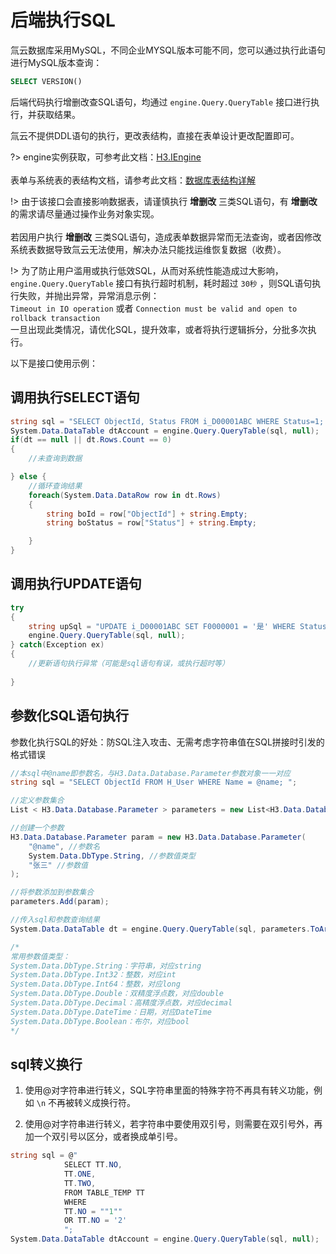 # 后端执行SQL

氚云数据库采用MySQL，不同企业MYSQL版本可能不同，您可以通过执行此语句进行MySQL版本查询：

``` sql
SELECT VERSION()
```

后端代码执行增删改查SQL语句，均通过 ```engine.Query.QueryTable``` 接口进行执行，并获取结果。

氚云不提供DDL语句的执行，更改表结构，直接在表单设计更改配置即可。

?> engine实例获取，可参考此文档：[H3.IEngine](/doc/cs-instance?id=H3.IEngine)
<br/><br/>
表单与系统表的表结构文档，请参考此文档：[数据库表结构详解](/doc/database)

!> 由于该接口会直接影响数据表，请谨慎执行 **增删改** 三类SQL语句，有 **增删改** 的需求请尽量通过操作业务对象实现。
<br/><br/>
若因用户执行 **增删改** 三类SQL语句，造成表单数据异常而无法查询，或者因修改系统表数据导致氚云无法使用，解决办法只能找运维恢复数据（收费）。

!> 为了防止用户滥用或执行低效SQL，从而对系统性能造成过大影响， ```engine.Query.QueryTable``` 接口有执行超时机制，耗时超过 ```30秒``` ，则SQL语句执行失败，并抛出异常，异常消息示例：
<br/>```Timeout in IO operation``` 或者 ```Connection must be valid and open to rollback transaction```
<br/>一旦出现此类情况，请优化SQL，提升效率，或者将执行逻辑拆分，分批多次执行。

以下是接口使用示例：


## 调用执行SELECT语句

``` cs
string sql = "SELECT ObjectId, Status FROM i_D00001ABC WHERE Status=1; ";
System.Data.DataTable dtAccount = engine.Query.QueryTable(sql, null);
if(dt == null || dt.Rows.Count == 0)
{
    //未查询到数据

} else {
    //循环查询结果
    foreach(System.Data.DataRow row in dt.Rows) 
    {
        string boId = row["ObjectId"] + string.Empty;
        string boStatus = row["Status"] + string.Empty;

    }
}
```


## 调用执行UPDATE语句
``` cs
try
{
    string upSql = "UPDATE i_D00001ABC SET F0000001 = '是' WHERE Status = 3; ";
    engine.Query.QueryTable(sql, null);
} catch(Exception ex)
{
    //更新语句执行异常（可能是sql语句有误，或执行超时等）
    
}
```


## 参数化SQL语句执行

参数化执行SQL的好处：防SQL注入攻击、无需考虑字符串值在SQL拼接时引发的格式错误

``` cs
//本sql中@name即参数名，与H3.Data.Database.Parameter参数对象一一对应
string sql = "SELECT ObjectId FROM H_User WHERE Name = @name; ";

//定义参数集合
List < H3.Data.Database.Parameter > parameters = new List<H3.Data.Database.Parameter>();

//创建一个参数
H3.Data.Database.Parameter param = new H3.Data.Database.Parameter(
    "@name", //参数名
    System.Data.DbType.String, //参数值类型
    "张三" //参数值    
);

//将参数添加到参数集合
parameters.Add(param);

//传入sql和参数查询结果
System.Data.DataTable dt = engine.Query.QueryTable(sql, parameters.ToArray());

/*
常用参数值类型：
System.Data.DbType.String：字符串，对应string
System.Data.DbType.Int32：整数，对应int
System.Data.DbType.Int64：整数，对应long
System.Data.DbType.Double：双精度浮点数，对应double
System.Data.DbType.Decimal：高精度浮点数，对应decimal
System.Data.DbType.DateTime：日期，对应DateTime
System.Data.DbType.Boolean：布尔，对应bool
*/
```


## sql转义换行

1. 使用@对字符串进行转义，SQL字符串里面的特殊字符不再具有转义功能，例如 ```\n``` 不再被转义成换行符。

2. 使用@对字符串进行转义，若字符串中要使用双引号，则需要在双引号外，再加一个双引号以区分，或者换成单引号。

``` cs
string sql = @"
            SELECT TT.NO, 
            TT.ONE, 
            TT.TWO,
            FROM TABLE_TEMP TT 
            WHERE 
            TT.NO = ""1""
            OR TT.NO = '2'
            ";
System.Data.DataTable dtAccount = engine.Query.QueryTable(sql, null);
```